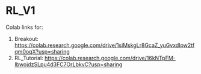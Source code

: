 # RL_V1

Colab links for:
1. Breakout: https://colab.research.google.com/drive/1siMskgLr8GcaZ_yuGvxdIpw2tfqm0oqX?usp=sharing
2. RL_Tutorial: https://colab.research.google.com/drive/16kNTpFM-IbwojdzSLpu4d3FC7OrLbkvC?usp=sharing
